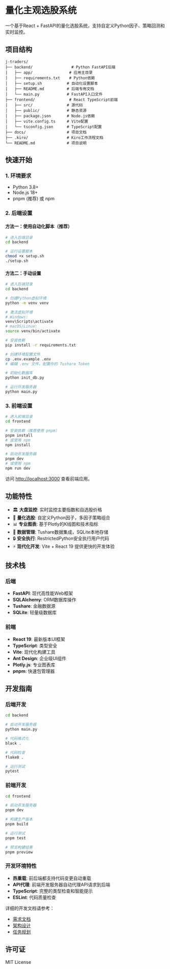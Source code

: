 # 量化主观选股系统

一个基于React + FastAPI的量化选股系统，支持自定义Python因子、策略回测和实时监控。

## 项目结构

```
j-traders/
├── backend/                 # Python FastAPI后端
│   ├── app/                # 应用主目录
│   ├── requirements.txt    # Python依赖
│   ├── setup.sh           # 自动化设置脚本
│   ├── README.md          # 后端专用文档
│   └── main.py            # FastAPI入口文件
├── frontend/               # React TypeScript前端
│   ├── src/               # 源代码
│   ├── public/            # 静态资源
│   ├── package.json       # Node.js依赖
│   ├── vite.config.ts     # Vite配置
│   └── tsconfig.json      # TypeScript配置
├── docs/                  # 项目文档
├── .kiro/                 # Kiro工作流程文档
└── README.md              # 项目说明
```

## 快速开始

### 1. 环境要求

- Python 3.8+
- Node.js 18+
- pnpm (推荐) 或 npm

### 2. 后端设置

#### 方法一：使用自动化脚本（推荐）

```bash
# 进入后端目录
cd backend

# 运行设置脚本
chmod +x setup.sh
./setup.sh
```

#### 方法二：手动设置

```bash
# 进入后端目录
cd backend

# 创建Python虚拟环境
python -m venv venv

# 激活虚拟环境
# Windows:
venv\Scripts\activate
# macOS/Linux:
source venv/bin/activate

# 安装依赖
pip install -r requirements.txt

# 创建环境配置文件
cp .env.example .env
# 编辑 .env 文件，配置你的 Tushare Token

# 初始化数据库
python init_db.py

# 运行开发服务器
python main.py
```

### 3. 前端设置

```bash
# 进入前端目录
cd frontend

# 安装依赖（推荐使用 pnpm）
pnpm install
# 或使用 npm
npm install

# 启动开发服务器
pnpm dev
# 或使用 npm
npm run dev
```

访问 [http://localhost:3000](http://localhost:3000) 查看前端应用。

## 功能特性

- 🏛️ **大盘监控**: 实时监控主要指数和自选股价格
- 🧮 **量化选股**: 自定义Python因子，多因子策略组合
- 📊 **专业图表**: 基于Plotly的K线图和技术指标
- 💾 **数据管理**: Tushare数据集成，SQLite本地存储
- 🔒 **安全执行**: RestrictedPython安全执行用户代码
- ⚡ **现代化开发**: Vite + React 19 提供更快的开发体验

## 技术栈

### 后端
- **FastAPI**: 现代高性能Web框架
- **SQLAlchemy**: ORM数据库操作
- **Tushare**: 金融数据源
- **SQLite**: 轻量级数据库

### 前端
- **React 19**: 最新版本UI框架
- **TypeScript**: 类型安全
- **Vite**: 现代化构建工具
- **Ant Design**: 企业级UI组件
- **Plotly.js**: 专业图表库
- **pnpm**: 快速包管理器

## 开发指南

### 后端开发

```bash
cd backend

# 启动开发服务器
python main.py

# 代码格式化
black .

# 代码检查
flake8 .

# 运行测试
pytest
```

### 前端开发

```bash
cd frontend

# 启动开发服务器
pnpm dev

# 构建生产版本
pnpm build

# 运行测试
pnpm test

# 预览构建结果
pnpm preview
```

### 开发环境特性

- **热重载**: 前后端都支持代码变更自动重载
- **API代理**: 前端开发服务器自动代理API请求到后端
- **TypeScript**: 完整的类型检查和智能提示
- **ESLint**: 代码质量检查

详细的开发文档请参考：
- [需求文档](.kiro/specs/quantitative-stock-selection/requirements.md)
- [架构设计](.kiro/specs/quantitative-stock-selection/design.md)
- [任务规划](.kiro/specs/quantitative-stock-selection/tasks.md)

## 许可证

MIT License
